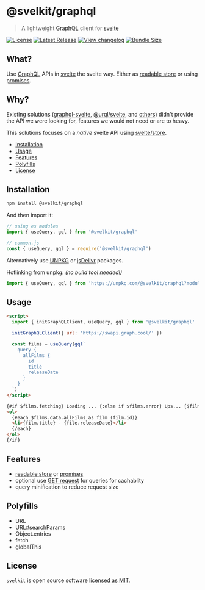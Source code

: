 # @svelkit/graphql

> A lightweight [GraphQL] client for [svelte]

[![License](https://badgen.net/npm/license/@svelkit/graphql)](https://github.com/kenoxa/@svelkit/graphql/blob/main/LICENSE)
[![Latest Release](https://badgen.net/npm/v/@svelkit/graphql)](https://www.npmjs.com/package/@svelkit/graphql)
[![View changelog](https://badgen.net/badge/%E2%80%8B/Explore%20Changelog/green?icon=awesome)](https://changelogs.xyz/@svelkit/graphql)
[![Bundle Size](https://badgen.net/bundlephobia/minzip/@svelkit/graphql)](https://bundlephobia.com/result?p=@svelkit/graphql)

## What?

Use [GraphQL] APIs in [svelte] the svelte way. Either as [readable store](https://svelte.dev/docs#svelte_store) or using [promises](https://svelte.dev/docs#await).

## Why?

Existing solutions ([graphql-svelte](https://www.npmjs.com/package/graphql-svelte), [@urql/svelte](https://github.com/FormidableLabs/urql/tree/main/packages/svelte-urql), and [others](https://www.npmjs.com/search?q=svelte%20graphql)) didn't provide the API we were looking for, features we would not need or are to heavy.

This solutions focuses on a _native_ svelte API using [svelte/store](https://svelte.dev/docs#svelte_store).

<!-- prettier-ignore-start -->
<!-- START doctoc generated TOC please keep comment here to allow auto update -->
<!-- DON'T EDIT THIS SECTION, INSTEAD RE-RUN doctoc TO UPDATE -->


- [Installation](#installation)
- [Usage](#usage)
- [Features](#features)
- [Polyfills](#polyfills)
- [License](#license)

<!-- END doctoc generated TOC please keep comment here to allow auto update -->
<!-- prettier-ignore-end -->

## Installation

```sh
npm install @svelkit/graphql
```

And then import it:

```js
// using es modules
import { useQuery, gql } from '@svelkit/graphql'

// common.js
const { useQuery, gql } = require('@svelkit/graphql')
```

Alternatively use [UNPKG](https://unpkg.com/@svelkit/graphql/) or [jsDelivr](https://cdn.jsdelivr.net/npm/@svelkit/graphql/) packages.

Hotlinking from unpkg: _(no build tool needed!)_

```js
import { useQuery, gql } from 'https://unpkg.com/@svelkit/graphql?module'
```

## Usage

```html
<script>
  import { initGraphQLClient, useQuery, gql } from '@svelkit/graphql'

  initGraphQLClient({ url: 'https://swapi.graph.cool/' })

  const films = useQuery(gql`
    query {
      allFilms {
        id
        title
        releaseDate
      }
    }
  `)
</script>

{#if $films.fetching} Loading ... {:else if $films.error} Ups... {$films.error.message} {:else}
<ol>
  {#each $films.data.allFilms as film (film.id)}
  <li>{film.title} - {file.releaseDate}</li>
  {/each}
</ol>
{/if}
```

## Features

- [readable store](https://svelte.dev/docs#svelte_store) or [promises](https://svelte.dev/docs#await)
- optional use [GET request](https://graphql.org/learn/serving-over-http/#get-request) for queries for cachablity
- query minification to reduce request size

## Polyfills

- URL
- URL#searchParams
- Object.entries
- fetch
- globalThis

## License

`svelkit` is open source software [licensed as MIT](https://github.com/kenoxa/svelkit/blob/main/LICENSE).

[svelkit]: https://svelkit.js.org/
[svelte]: https://svelte.dev/
[graphql]: https://graphql.org/
